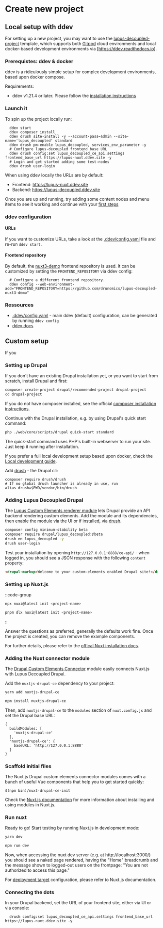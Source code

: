 # Create new project

## Local setup with ddev

For setting up a new project, you may want to use the [lupus-decoupled-project](https://github.com/drunomics/lupus-decoupled-project/) template, which supports both [Gitpod](https://gitpod.io)
cloud environments and local docker-based development environments via [https://ddev.readthedocs.io].

### Prerequistes: ddev & docker

ddev is a ridiculously simple setup for complex development environments, based upon docker compose.

Requirements:
* ddev v1.21.4 or later. Please follow the [installation instructions](https://ddev.readthedocs.io/en/latest/users/install/ddev-installation/)

### Launch it

To spin up the project locally run:

      ddev start
      ddev composer install
      ddev drush site-install -y --account-pass=admin --site-name='lupus_decoupled' standard
      ddev drush pm-enable lupus_decoupled, services_env_parameter -y
      # Configure lupus-decoupled frontend base URL
      ddev drush config:set lupus_decoupled_ce_api.settings frontend_base_url https://lupus-nuxt.ddev.site -y
      # Login and get started adding some test-nodes
      ddev drush user-login

When using ddev locally the URLs are by default:

  * Frontend: https://lupus-nuxt.ddev.site
  * Backend: https://lupus-decoupled.ddev.site


Once you are up and running, try adding some content nodes and menu items to see it working and continue with your [first steps](/get-started/first-steps)


### ddev configuration

#### URLs

If you want to customize URLs, take a look at the [.ddev/config.yaml](https://github.com/drunomics/lupus-decoupled-project/blob/main/.ddev/config.yaml) file and re-run `ddev start`.

#### Frontend repository

By default, the [nuxt3-demo](https://github.com/drunomics/lupus-decoupled-nuxt3-demo) frontend repository is used. It can be customized by setting the `FRONTEND_REPOSITORY` via ddev config:

      # Configure a different frontend repository.
      ddev config --web-environment-add="FRONTEND_REPOSITORY=https://github.com/drunomics/lupus-decoupled-nuxt3-demo"


### Ressources

* [.ddev/config.yaml](https://github.com/drunomics/lupus-decoupled-project/blob/main/.ddev/config.yaml) - main ddev (default) configuration, can be generated by running `ddev config`
* [ddev docs](https://ddev.readthedocs.io)


## Custom setup

If you

### Setting up Drupal

If you don't have an existing Drupal installation yet, or you want to start from scratch, 
install Drupal and first:

```bash
composer create-project drupal/recommended-project drupal-project
cd drupal-project
```

If you do not have composer installed, see the official [composer installation instructions](https://getcomposer.org/download/).

Continue with the Drupal installation, e.g. by using Drupal's quick start command:
```bash
php ./web/core/scripts/drupal quick-start standard
```

The quick-start command uses PHP's built-in webserver to run your site. Just keep it running after installation.

If you prefer a full local development setup based upon docker, check the 
[Local development guide](https://www.drupal.org/docs/official_docs/en/_local_development_guide.html).

Add [drush](https://drush.org) - the Drupal cli:

```
composer require drush/drush
# If no global drush launcher is already in use, run
alias drush=$PWD/vendor/bin/drush
```

### Adding Lupus Decoupled Drupal

The [Lupus Custom Elements renderer module](https://www.drupal.org/project/lupus_ce_renderer) lets Drupal provide
an API backend rendering custom elements. Add the module and its dependencies, then enable the module
via the UI or if installed, via [drush](https://drush.org).

```bash
composer config minimum-stability beta
composer require drupal/lupus_decoupled:@beta
drush en lupus_decoupled -y
drush user-login
```

Test your installation by opening `http://127.0.0.1:8888/ce-api/` - when logged in,
you should see a JSON response with the following `content` property:

```html
<drupal-markup>Welcome to your custom-elements enabled Drupal site!</drupal-markup>
```

### Setting up Nuxt.js


::code-group
  ```bash [npx]
  npx nuxi@latest init <project-name>
  ```

  ```bash [pnpm]
  pnpm dlx nuxi@latest init <project-name>
  ```
::

Answer the questions as preferred, generally the defaults work fine.
Once the project is created, you can remove the example components.

For further details, please refer to the [offical Nuxt installation docs](https://nuxt.com/docs/getting-started/installation).


### Adding the Nuxt connector module

The [Drupal Custom Elements Connector](https://github.com/drunomics/nuxt-module-drupal-ce)
module easily connects Nuxt.js with Lupus Decoupled Drupal.

Add the `nuxtjs-drupal-ce` dependency to your project:

<code-group>
  <code-block label="Yarn" active>

  ```bash
  yarn add nuxtjs-drupal-ce
  ```

  </code-block>
  <code-block label="NPM">

  ```bash
  npm install nuxtjs-drupal-ce
  ```

  </code-block>
</code-group>

Then, add `nuxtjs-drupal-ce` to the `modules` section of `nuxt.config.js` and set the Drupal
base URL:

```js[nuxt.config.js]
{
  buildModules: [
    'nuxtjs-drupal-ce'
  ],
  'nuxtjs-drupal-ce': {
    baseURL: 'http://127.0.0.1:8888'
  }
}
```
### Scaffold initial files

The Nuxt.js Drupal custom elements connector modules comes with a bunch of useful Vue components that
help you to get started quickly:

```
$(npm bin)/nuxt-drupal-ce-init
```

Check the [Nuxt.js documentation](https://nuxtjs.org/guides/configuration-glossary/configuration-modules) for more information about installing and using modules in Nuxt.js.

### Run nuxt

Ready to go! Start testing by running Nuxt.js in development mode:

<code-group>
  <code-block label="Yarn">

  ```bash
  yarn dev
  ```

  </code-block>
  <code-block label="NPM" active>

  ```bash
  npm run dev
  ```

  </code-block>
</code-group>

Now, when accessing the nuxt dev server (e.g. at http://localhost:3000/)
you should see a naked page rendered, having the "Home" breadcrumb
and the message shown to logged-out users on the frontpage:
"You are not authorized to access this page." 

For [deployment target](https://nuxtjs.org/docs/2.x/features/deployment-targets) configuration, please refer to
Nuxt.js documentation.    







### Connecting the dots

In your Drupal backend, set the URL of your frontend site, either via UI or via console:


      drush config:set lupus_decoupled_ce_api.settings frontend_base_url https://lupus-nuxt.ddev.site -y
